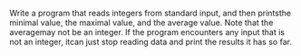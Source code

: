 Write a program that reads integers from standard input, and then printsthe minimal value, the maximal value, and the average value.  Note that the averagemay not be an integer.  If the program encounters any input that is not an integer, itcan just stop reading data and print the results it has so far. 
